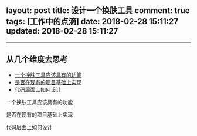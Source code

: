 layout: post
title: 设计一个换肤工具
comment: true
tags: [工作中的点滴]
date: 2018-02-28 15:11:27
updated: 2018-02-28 15:11:27
---

------
## 从几个维度去思考

* [一个换肤工具应该具有的功能](#一个换肤工具应该具有的功能)
* [是否在现有的项目基础上实现](#是否在现有的项目基础上实现)
* [代码层面上如何设计](#代码层面上如何设计)

一个换肤工具应该具有的功能

是否在现有的项目基础上实现

代码层面上如何设计